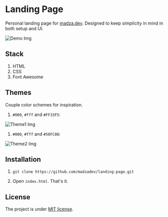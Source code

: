 # Landing Page

Personal landing page for [madza.dev](https://madza.dev).
Designed to keep simplicity in mind in both setup and UI.

![Demo Img](https://imgur.com/bNMeNsv)

## Stack

1. HTML
2. CSS
3. Font Awesome

## Themes

Couple color schemes for inspiration.

1. `#000`, `#fff` and `#FF33F5`:

![Theme1 Img](https://imgur.com/StYO8wk)

1. `#000`, `#fff` and `#50FC00`:

![Theme2 Img](https://imgur.com/b6rjiQE)
   
## Installation

1. `git clone https://github.com/madzadev/landing-page.git`

2. Open `index.html`. That's it. 

## License

The project is under [MIT license](https://choosealicense.com/licenses/mit/).